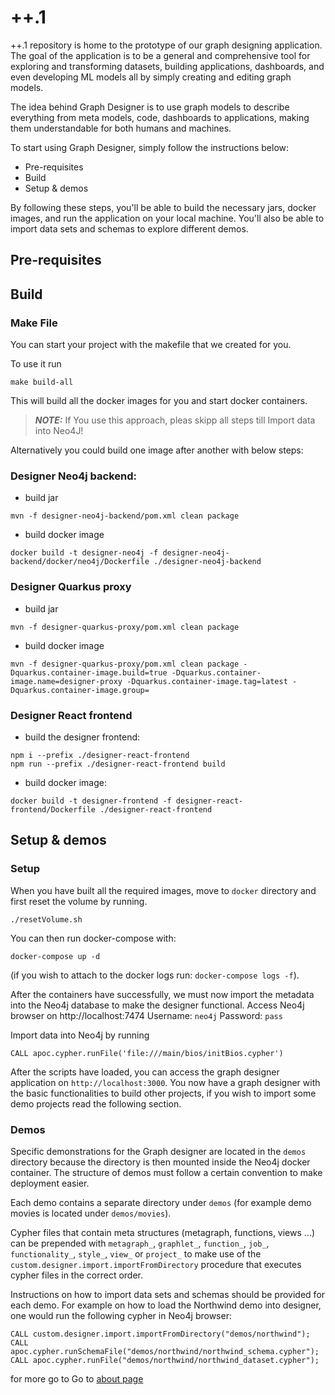 # ++.1

++.1 repository is home to the prototype of our graph designing application. The goal of the application is to be a
general and comprehensive tool for exploring and transforming datasets, building applications, dashboards, and even
developing ML models all by simply creating and editing graph models.

The idea behind Graph Designer is to use graph models to describe everything from meta models, code, dashboards to
applications, making them understandable for both humans and machines.

To start using Graph Designer, simply follow the instructions below:

- Pre-requisites
- Build
- Setup & demos

By following these steps, you'll be able to build the necessary jars, docker images, and run the application on your
local machine. You'll also be able to import data sets and schemas to explore different demos.

## Pre-requisites

## Build

### Make File
You can start your project with the makefile that we created for you. 

To use it run
```
make build-all   
```

This will build all the docker images for you and start docker containers. 

> **_NOTE:_**  If You use this approach, pleas skipp all steps till Import data into Neo4J! 

Alternatively you could build one image after another with below steps:

### Designer Neo4j backend:

- build jar

```
mvn -f designer-neo4j-backend/pom.xml clean package
```

- build docker image

```
docker build -t designer-neo4j -f designer-neo4j-backend/docker/neo4j/Dockerfile ./designer-neo4j-backend
```

### Designer Quarkus proxy

- build jar

```
mvn -f designer-quarkus-proxy/pom.xml clean package
```

- build docker image

```
mvn -f designer-quarkus-proxy/pom.xml clean package -Dquarkus.container-image.build=true -Dquarkus.container-image.name=designer-proxy -Dquarkus.container-image.tag=latest -Dquarkus.container-image.group=
```

### Designer React frontend

- build the designer frontend:

```
npm i --prefix ./designer-react-frontend
npm run --prefix ./designer-react-frontend build
```

- build docker image:

```
docker build -t designer-frontend -f designer-react-frontend/Dockerfile ./designer-react-frontend
```

## Setup & demos

### Setup

When you have built all the required images, move to `docker` directory and first reset the volume by running.

```
./resetVolume.sh
```

You can then run docker-compose with:

```
docker-compose up -d
```

(if you wish to attach to the docker logs run: `docker-compose logs -f`).

After the containers have successfully, we must now import the metadata into the Neo4j database to make the designer
functional. Access Neo4j browser on http://localhost:7474
Username: `neo4j`
Password: `pass`

Import data into Neo4j by running

```cypher
CALL apoc.cypher.runFile('file:///main/bios/initBios.cypher')
```

After the scripts have loaded, you can access the graph designer application on  `http://localhost:3000`. 
You now have a graph designer with the basic functionalities to build other projects, if you wish to import some demo projects read the
following section.

### Demos

Specific demonstrations for the Graph designer are located in the `demos` directory because the directory is then
mounted inside the Neo4j docker container. The structure of demos must follow a certain convention to make deployment
easier.

Each demo contains a separate directory under `demos` (for example demo movies is located under `demos/movies`).

Cypher files that contain meta structures (metagraph, functions, views ...) can be prepended with
`metagraph_`, `graphlet_`, `function_`, `job_`, `functionality_`, `style_`, `view_` or `project_` to make use of the
`custom.designer.import.importFromDirectory` procedure that executes cypher files in the correct order.

Instructions on how to import data sets and schemas should be provided for each demo.
For example on how to load the Northwind demo into designer, one would run the following cypher in Neo4j browser:

```cypher
CALL custom.designer.import.importFromDirectory("demos/northwind");
CALL apoc.cypher.runSchemaFile("demos/northwind/northwind_schema.cypher");
CALL apoc.cypher.runFile("demos/northwind/northwind_dataset.cypher");
```

for more go to Go to [about page](about.md)